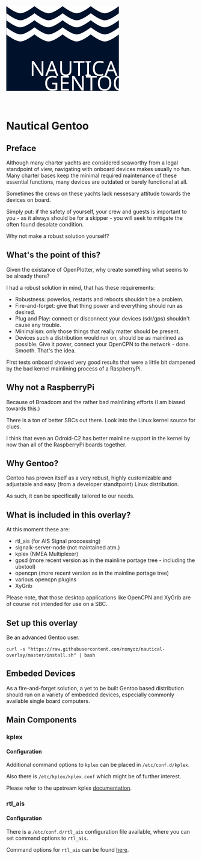 <div align="left">
	<img width="300" height="225" src="artwork/nautical-gentoo.svg" alt="Nautical Gentoo">
	<br>
	<br>
	<br>
</div>


# Nautical Gentoo


## Preface

Although many charter yachts are considered seaworthy from a legal standpoint of view, navigating with onboard devices makes usually no fun.
Many charter bases keep the minimal required maintenance of these essential functions, many devices are outdated or barely functional at all.

Sometimes the crews on these yachts lack nessesary attitude towards the devices on board.

Simply put: if the safety of yourself, your crew and guests is important to you - as it always should be for a skipper - you will seek to mitigate the often found desolate condition.

Why not make a robust solution yourself?

## What's the point of this?
Given the existance of OpenPlotter, why create something what seems to be already there?

I had a robust solution in mind, that has these requirements:
* Robustness: powerlos, restarts and reboots shouldn't be a problem.
* Fire-and-forget: give that thing power and everything should run as desired.
* Plug and Play: connect or disconnect your devices (sdr/gps) shouldn't cause any trouble.
* Minimalism: only those things that really matter should be present.
* Devices such a distribution would run on, should be as mainlined as possible.
Give it power, connect your OpenCPN to the network - done. Smooth. That's the idea.

First tests onboard showed very good results that were a little bit dampened by the bad kernel mainlining process of a RaspberryPi.

## Why not a RaspberryPi
Because of Broadcom and the rather bad mainlining efforts (I am biased towards this.)

There is a ton of better SBCs out there. Look into the Linux kernel source for clues.

I think that even an Odroid-C2 has better mainline support in the kernel by now than all of the RaspberryPi boards together.

## Why Gentoo?

Gentoo has proven itself as a very robust, highly customizable and adjustable and easy (from a developer standtpoint) Linux distribution.

As such, it can be specifically tailored to our needs.

## What is included in this overlay?

At this moment these are:
* rtl_ais (for AIS Signal proccessing)
* signalk-server-node (not maintained atm.)
* kplex (NMEA Multiplexer)
* gpsd (more recent version as in the mainline portage tree - including the ubxtool)
* opencpn (more recent version as in the mainline portage tree)
* various opencpn plugins
* XyGrib

Please note, that those desktop applications like OpenCPN and XyGrib are of course not intended for use on a SBC.

## Set up this overlay

Be an advanced Gentoo user.

```
curl -s "https://raw.githubusercontent.com/nxmyoz/nautical-overlay/master/install.sh" | bash
```

## Embeded Devices
As a fire-and-forget solution, a yet to be built Gentoo based distribution should run on a variety of embedded devices, especially commonly available single board computers.

## Main Components

### kplex

#### Configuration

Additional command options to `kplex` can be placed in `/etc/conf.d/kplex`.

Also there is `/etc/kplex/kplex.conf` which might be of further interest.

Please refer to the upstream kplex [documentation](http://www.stripydog.com/kplex/configuration.html).

### rtl_ais

#### Configuration

There is a `/etc/conf.d/rtl_ais` configuration file available, where you can set command options to `rtl_ais`.

Command options for `rtl_ais` can be found [here](https://github.com/dgiardini/rtl-ais).
